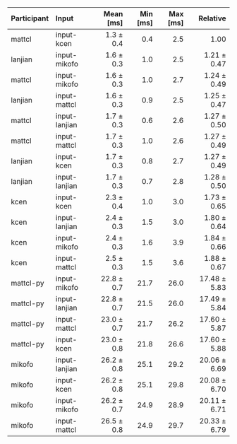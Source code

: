 | Participant | Input | Mean [ms] | Min [ms] | Max [ms] | Relative |
|:---|:---|---:|---:|---:|---:|
| mattcl | input-kcen | 1.3 ± 0.4 | 0.4 | 2.5 | 1.00 |
| lanjian | input-mikofo | 1.6 ± 0.3 | 1.0 | 2.5 | 1.21 ± 0.47 |
| mattcl | input-mikofo | 1.6 ± 0.3 | 1.0 | 2.7 | 1.24 ± 0.49 |
| lanjian | input-mattcl | 1.6 ± 0.3 | 0.9 | 2.5 | 1.25 ± 0.47 |
| mattcl | input-lanjian | 1.7 ± 0.3 | 0.6 | 2.6 | 1.27 ± 0.50 |
| mattcl | input-mattcl | 1.7 ± 0.3 | 1.0 | 2.6 | 1.27 ± 0.49 |
| lanjian | input-kcen | 1.7 ± 0.3 | 0.8 | 2.7 | 1.27 ± 0.49 |
| lanjian | input-lanjian | 1.7 ± 0.3 | 0.7 | 2.8 | 1.28 ± 0.50 |
| kcen | input-kcen | 2.3 ± 0.4 | 1.0 | 3.0 | 1.73 ± 0.65 |
| kcen | input-lanjian | 2.4 ± 0.3 | 1.5 | 3.0 | 1.80 ± 0.64 |
| kcen | input-mikofo | 2.4 ± 0.3 | 1.6 | 3.9 | 1.84 ± 0.66 |
| kcen | input-mattcl | 2.5 ± 0.3 | 1.5 | 3.6 | 1.88 ± 0.67 |
| mattcl-py | input-mikofo | 22.8 ± 0.7 | 21.7 | 26.0 | 17.48 ± 5.83 |
| mattcl-py | input-lanjian | 22.8 ± 0.7 | 21.5 | 26.0 | 17.49 ± 5.84 |
| mattcl-py | input-mattcl | 23.0 ± 0.7 | 21.7 | 26.2 | 17.60 ± 5.87 |
| mattcl-py | input-kcen | 23.0 ± 0.8 | 21.8 | 26.6 | 17.60 ± 5.88 |
| mikofo | input-lanjian | 26.2 ± 0.8 | 25.1 | 29.2 | 20.06 ± 6.69 |
| mikofo | input-kcen | 26.2 ± 0.8 | 25.1 | 29.8 | 20.08 ± 6.70 |
| mikofo | input-mikofo | 26.2 ± 0.7 | 24.9 | 28.9 | 20.11 ± 6.71 |
| mikofo | input-mattcl | 26.5 ± 0.8 | 24.9 | 29.7 | 20.33 ± 6.79 |
